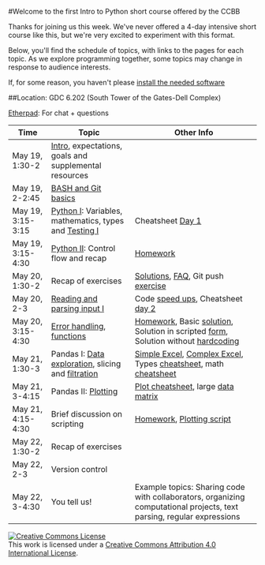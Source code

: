 #Welcome to the first Intro to Python short course offered by the CCBB

Thanks for joining us this week. We've never offered a 4-day intensive short course like this, but we're very excited to experiment with this format.

Below, you'll find the schedule of topics, with links to the pages for each topic. As we explore programming together, some topics may change in response to audience interests.

If, for some reason, you haven't please [install the needed software](hhttps://github.com/wrightaprilm/ccbb_pythonspring2014/blob/master/install.md)

##Location: GDC 6.202 (South Tower of the Gates-Dell Complex)

[Etherpad](https://etherpad.mozilla.org/H7ATPfwhrE): For chat + questions

|Time| Topic | Other Info | 
|-----|-----|-----|
|May 19, 1:30-2	| [Intro](https://github.com/wrightaprilm/ccbb_pythonspring2014/blob/master/intro.md), expectations, goals and supplemental resources	||	
|May 19, 2-2:45	| [BASH and Git basics](https://github.com/wrightaprilm/ccbb_pythonspring2014/blob/master/basics.md) | |	
|May 19, 3:15-3:15 | [Python I](https://github.com/wrightaprilm/ccbb_pythonspring2014/blob/master/python1.md): Variables, mathematics, types and [Testing I](https://github.com/wrightaprilm/ccbb_pythonspring2014/blob/master/testing.md) | Cheatsheet [Day 1](https://github.com/wrightaprilm/ccbb_pythonspring2014/blob/master/cheatsheet_day1.md)|
|May 19, 3:15-4:30 | [Python II](https://github.com/wrightaprilm/ccbb_pythonspring2014/blob/master/python2.md): Control flow and recap	| [Homework](https://github.com/wrightaprilm/ccbb_pythonspring2014/blob/master/homeworkmay19.md)|
|May 20, 1:30-2	| Recap of exercises | [Solutions](https://github.com/wrightaprilm/ccbb_pythonspring2014/blob/master/solutionMay19.md), [FAQ](https://github.com/wrightaprilm/ccbb_pythonspring2014/blob/master/FAQMay19.md), Git push [exercise](https://github.com/wrightaprilm/ccbb_pythonspring2014/blob/master/git_push.md) |
|May 20, 2-3 | [Reading and parsing input I](https://github.com/wrightaprilm/ccbb_pythonspring2014/blob/master/python3.md) |Code [speed ups](https://github.com/wrightaprilm/ccbb_pythonspring2014/blob/master/speed_ups.md), Cheatsheet [day 2](https://github.com/wrightaprilm/ccbb_pythonspring2014/blob/master/cheatsheet_day2.md) |
|May 20, 3:15-4:30 | [Error handling](https://github.com/wrightaprilm/ccbb_pythonspring2014/blob/master/exceptions.md), [functions](https://github.com/wrightaprilm/ccbb_pythonspring2014/blob/master/functions.md) | [Homework](https://github.com/wrightaprilm/ccbb_pythonspring2014/blob/master/homework_may20.md), Basic [solution](https://github.com/wrightaprilm/ccbb_pythonspring2014/blob/master/solutionMay20.md), Solution in scripted [form](https://github.com/wrightaprilm/ccbb_pythonspring2014/blob/master/solutionMay20.py), Solution without [hardcoding](https://github.com/wrightaprilm/ccbb_pythonspring2014/blob/master/solutionmay20_noHC.py) |
|May 21, 1:30-3 | Pandas I: [Data exploration](https://github.com/wrightaprilm/ccbb_pythonspring2014/blob/master/intro_pandas.md), slicing and [filtration](https://github.com/wrightaprilm/ccbb_pythonspring2014/blob/master/missing_data.md) | [Simple Excel](https://github.com/wrightaprilm/ccbb_pythonspring2014/blob/master/sites_simple.xlsx), [Complex Excel](https://github.com/wrightaprilm/ccbb_pythonspring2014/blob/master/sites_complicated.xlsx), Types [cheatsheet](https://github.com/wrightaprilm/ccbb_pythonspring2014/blob/master/types.md), math [cheatsheet](https://github.com/wrightaprilm/ccbb_pythonspring2014/blob/master/math.md)|
|May 21, 3-4:15 | Pandas II: [Plotting](https://github.com/wrightaprilm/ccbb_pythonspring2014/blob/master/plotting.md) |[Plot cheatsheet](https://github.com/wrightaprilm/ccbb_pythonspring2014/blob/master/plot_cheatsheet.md), large [data matrix](https://github.com/wrightaprilm/ccbb_pythonspring2014/blob/master/big_matrix.csv) |
|May 21, 4:15-4:30 | Brief discussion on scripting | [Homework](https://github.com/wrightaprilm/ccbb_pythonspring2014/blob/master/homeworkmay21.md), [Plotting script](https://github.com/wrightaprilm/ccbb_pythonspring2014/blob/master/plot.py) |
|May 22, 1:30-2 |  Recap of exercises	| |	
|May 22, 2-3 | Version control | |
|May 22, 3-4:30 | You tell us! |Example topics: Sharing code with collaborators, organizing computational projects, text parsing, regular expressions|


<a rel="license" href="http://creativecommons.org/licenses/by/4.0/"><img alt="Creative Commons License" style="border-width:0" src="http://i.creativecommons.org/l/by/4.0/88x31.png" /></a><br />This work is licensed under a <a rel="license" href="http://creativecommons.org/licenses/by/4.0/">Creative Commons Attribution 4.0 International License</a>.

